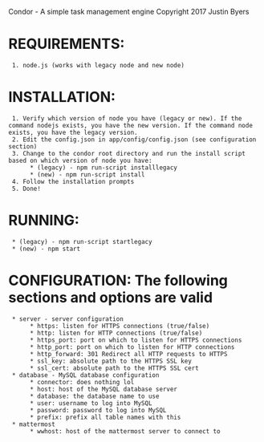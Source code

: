 Condor - A simple task management engine
Copyright 2017 Justin Byers

# REQUIREMENTS:
     1. node.js (works with legacy node and new node)

# INSTALLATION:
     1. Verify which version of node you have (legacy or new). If the command nodejs exists, you have the new version. If the command node exists, you have the legacy version.
     2. Edit the config.json in app/config/config.json (see configuration section)
     3. Change to the condor root directory and run the install script based on which version of node you have:
          * (legacy) - npm run-script installlegacy
          * (new) - npm run-script install
     4. Follow the installation prompts
     5. Done!

# RUNNING:
     * (legacy) - npm run-script startlegacy
     * (new) - npm start

# CONFIGURATION: The following sections and options are valid
     * server - server configuration
          * https: listen for HTTPS connections (true/false)
          * http: listen for HTTP connections (true/false)
          * https_port: port on which to listen for HTTPS connections
          * http_port: port on which to listen for HTTP connections
          * http_forward: 301 Redirect all HTTP requests to HTTPS
          * ssl_key: absolute path to the HTTPS SSL key
          * ssl_cert: absolute path to the HTTPS SSL cert
     * database - MySQL database configuration
          * connector: does nothing lol
          * host: host of the MySQL database server
          * database: the database name to use
          * user: username to log into MySQL
          * password: password to log into MySQL
          * prefix: prefix all table names with this
     * mattermost
          * wwhost: host of the mattermost server to connect to
